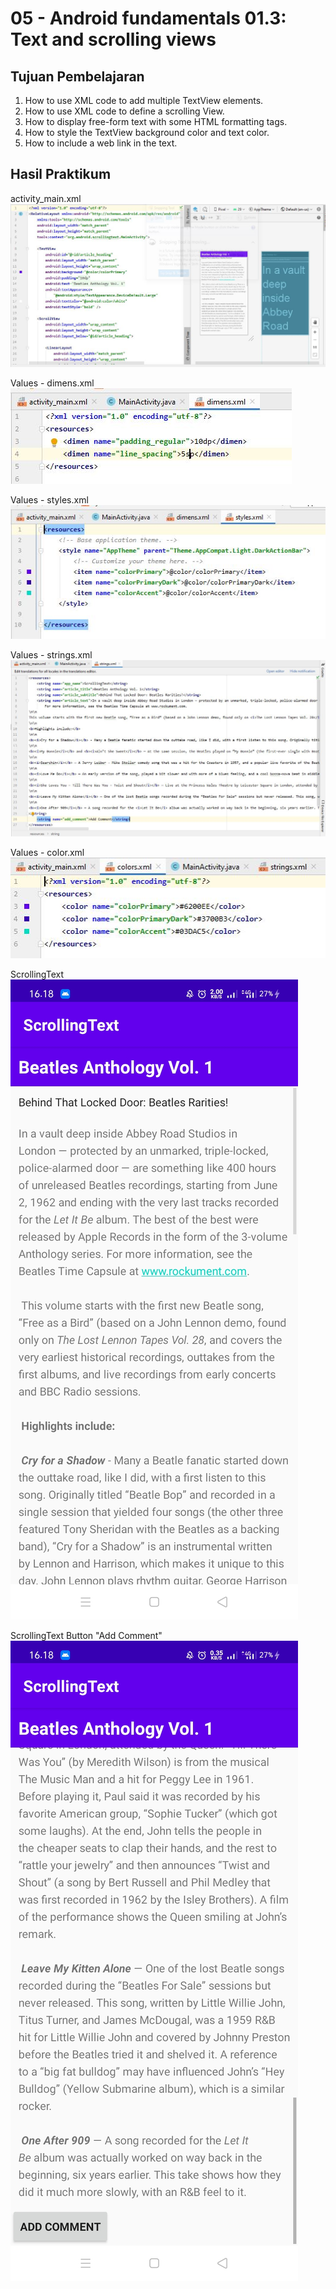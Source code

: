 # 05 - Android fundamentals 01.3: Text and scrolling views

## Tujuan Pembelajaran

1. How to use XML code to add multiple TextView elements.
2. How to use XML code to define a scrolling View.
3. How to display free-form text with some HTML formatting tags.
4. How to style the TextView background color and text color.
5. How to include a web link in the text.

## Hasil Praktikum

activity_main.xml
![gambar1](img/scroll1.jpg)

Values - dimens.xml
![gambar2](img/dimens_val.JPG)

Values - styles.xml
![gambar3](img/styles_val.JPG)

Values - strings.xml
![gambar4](img/strings_val.JPG)

Values - color.xml
![gambar5](img/color_val.JPG)

ScrollingText
![gambar6](img/scroll2.jpg)

ScrollingText Button "Add Comment"
![gambar7](img/scroll3.jpg)

